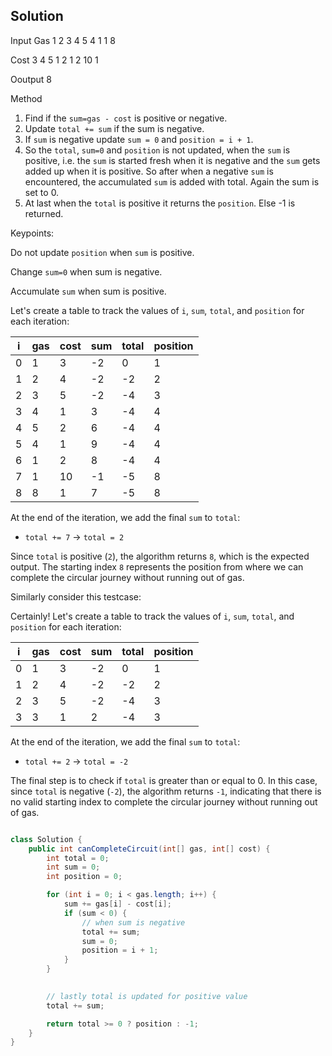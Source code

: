## Solution

Input 
Gas 1 2  3 4 5 4 1 1 8

Cost 3 4 5 1 2 1 2 10 1 

Ooutput 8

Method 

1. Find if the `sum=gas - cost` is positive or negative.
2. Update `total += sum` if the sum is negative.
3. If `sum` is negative update `sum = 0` and `position = i + 1`.
4. So the `total`, `sum=0` and `position` is not updated, when the `sum` is positive, i.e. the `sum` is started fresh when it is negative and the `sum` gets added up when it is positive. So after when a negative `sum` is encountered, the accumulated `sum` is added with total. Again the sum is set to 0.
5. At last when the `total` is positive it returns the `position`. Else -1 is returned.
   
Keypoints:

   Do not update `position` when `sum` is positive.

   Change `sum=0` when sum is negative.

   Accumulate `sum` when sum is positive.

   


Let's create a table to track the values of `i`, `sum`, `total`, and `position` for each iteration:


| i   | gas | cost | sum  | total | position |
| --- | --- | ---- | ---- | ----- | -------- |
| 0   | 1   | 3    | -2   | 0     | 1        |
| 1   | 2   | 4    | -2   | -2    | 2        |
| 2   | 3   | 5    | -2   | -4    | 3        |
| 3   | 4   | 1    | 3    | -4    | 4        |
| 4   | 5   | 2    | 6    | -4    | 4        |
| 5   | 4   | 1    | 9    | -4    | 4        |
| 6   | 1   | 2    | 8    | -4    | 4        |
| 7   | 1   | 10   | -1   | -5    | 8        |
| 8   | 8   | 1    | 7    | -5    | 8        |

At the end of the iteration, we add the final `sum` to `total`:

- `total += 7` → `total = 2`

Since `total` is positive (`2`), the algorithm returns `8`, which is the expected output. The starting index `8` represents the position from where we can complete the circular journey without running out of gas.




Similarly consider this testcase:

Certainly! Let's create a table to track the values of `i`, `sum`, `total`, and `position` for each iteration:

| i   | gas | cost | sum  | total | position |
| --- | --- | ---- | ---- | ----- | -------- |
| 0   | 1   | 3    | -2   | 0     | 1        |
| 1   | 2   | 4    | -2   | -2    | 2        |
| 2   | 3   | 5    | -2   | -4    | 3        |
| 3   | 3   | 1    | 2    | -4    | 3        |

At the end of the iteration, we add the final `sum` to `total`:

- `total += 2` → `total = -2`

The final step is to check if `total` is greater than or equal to 0. In this case, since `total` is negative (`-2`), the algorithm returns `-1`, indicating that there is no valid starting index to complete the circular journey without running out of gas.


``` java

class Solution {
    public int canCompleteCircuit(int[] gas, int[] cost) {
        int total = 0;
        int sum = 0;
        int position = 0;

        for (int i = 0; i < gas.length; i++) {
            sum += gas[i] - cost[i];
            if (sum < 0) {
                // when sum is negative 
                total += sum;
                sum = 0;  
                position = i + 1;
            }
        }

        
        // lastly total is updated for positive value
        total += sum;

        return total >= 0 ? position : -1;
    }
}


```
